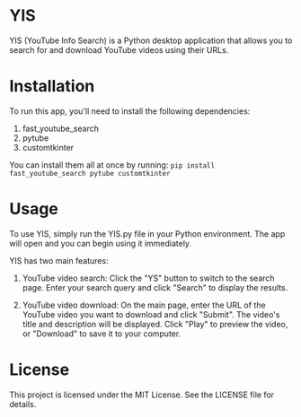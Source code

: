 # YIS 

YIS (YouTube Info Search) is a Python desktop application that allows you to search for and download YouTube videos using their URLs.

# Installation

To run this app, you'll need to install the following dependencies:

1. fast_youtube_search
2. pytube
3. customtkinter

You can install them all at once by running: 
`pip install fast_youtube_search pytube customtkinter`

# Usage

To use YIS, simply run the YIS.py file in your Python environment. The app will open and you can begin using it immediately.

YIS has two main features:

1. YouTube video search: Click the "YS" button to switch to the search page. Enter your search query and click "Search" to display the results.

2. YouTube video download: On the main page, enter the URL of the YouTube video you want to download and click "Submit". The video's title and description will be displayed. Click "Play" to preview the video, or "Download" to save it to your computer.

# License

This project is licensed under the MIT License. See the LICENSE file for details.
